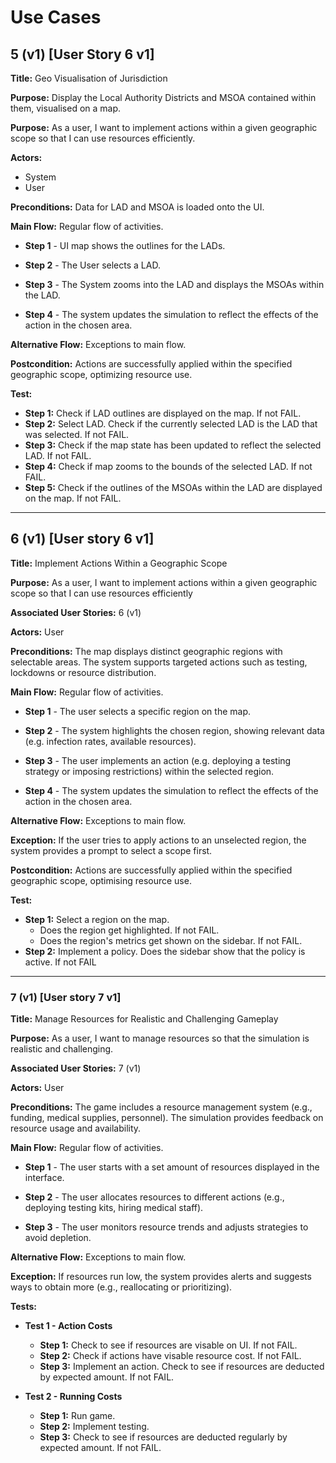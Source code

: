 
# Use Cases

## 5 (v1) [User Story 6 v1]

**Title:** Geo Visualisation of Jurisdiction

**Purpose:** Display the Local Authority Districts and MSOA contained within them, visualised on a map.

**Purpose:** As a user, I want to implement actions within a given geographic scope so that I can use resources efficiently.

**Actors:** 
- System
- User

**Preconditions:**  Data for LAD and MSOA is loaded onto the UI. 

**Main Flow:** Regular flow of activities.

- **Step 1** -  UI map shows the outlines for the LADs.

- **Step 2** - The User selects a LAD.

- **Step 3** - The System zooms into the LAD and displays the MSOAs within the LAD.

- **Step 4** - The system updates the simulation to reflect the effects of the action in the chosen area. 

**Alternative Flow:** Exceptions to main flow.

**Postcondition:** Actions are successfully applied within the specified geographic scope, optimizing resource use. 

**Test:** 
- **Step 1:** Check if LAD outlines are displayed on the map. If not FAIL.
- **Step 2:** Select LAD. Check if the currently selected LAD is the LAD that was selected. If not FAIL.
- **Step 3:** Check if the map state has been updated to reflect the selected LAD. If not FAIL.
- **Step 4:** Check if map zooms to the bounds of the selected LAD. If not FAIL.
- **Step 5:** Check if the outlines of the MSOAs within the LAD are displayed on the map. If not FAIL. 

---

## 6 (v1) [User story 6 v1]

**Title:** Implement Actions Within a Geographic Scope

**Purpose:** As a user, I want to implement actions within a given geographic scope so that I can use resources efficiently

**Associated User Stories:** 6 (v1)

**Actors:** User

**Preconditions:** The map displays distinct geographic regions with selectable areas. The system supports targeted actions such as testing, lockdowns or resource distribution. 

**Main Flow:**  Regular flow of activities.
- **Step 1** - The user selects a specific region on the map. 

- **Step 2** - The system highlights the chosen region, showing relevant data (e.g. infection rates, available resources). 

- **Step 3** - The user implements an action (e.g. deploying a testing strategy or imposing restrictions) within the selected region.

- **Step 4** - The system updates the simulation to reflect the effects of the action in the chosen area. 

**Alternative Flow:** Exceptions to main flow.

**Exception:** If the user tries to apply actions to an unselected region, the system provides a prompt to select a scope first.  

**Postcondition:** Actions are successfully applied within the specified geographic scope, optimising resource use.

**Test:** 
- **Step 1:** Select a region on the map.
  - Does the region get highlighted. If not FAIL.
  - Does the region's metrics get shown on the sidebar. If not FAIL.
- **Step 2:** Implement a policy. Does the sidebar show that the policy is active. If not FAIL

---

### 7 (v1) [User story 7 v1]

**Title:** Manage Resources for Realistic and Challenging Gameplay

**Purpose:** As a user, I want to manage resources so that the simulation is realistic and challenging.

**Associated User Stories:** 7 (v1)  

**Actors:** User  

**Preconditions:** The game includes a resource management system (e.g., funding, medical supplies, personnel). The simulation provides feedback on resource usage and availability.

**Main Flow:** Regular flow of activities.

- **Step 1** - The user starts with a set amount of resources displayed in the interface.

- **Step 2** - The user allocates resources to different actions (e.g., deploying testing kits, hiring medical staff).

- **Step 3** - The user monitors resource trends and adjusts strategies to avoid depletion.

**Alternative Flow:** Exceptions to main flow.

**Exception:** If resources run low, the system provides alerts and suggests ways to obtain more (e.g., reallocating or prioritizing).

**Tests:**

- **Test 1 - Action Costs**
  - **Step 1:** Check to see if resources are visable on UI. If not FAIL.
  - **Step 2:** Check if actions have visable resource cost. If not FAIL.
  - **Step 3:** Implement an action. Check to see if resources are deducted by expected amount. If not FAIL.

- **Test 2 - Running Costs**
  - **Step 1:** Run game.
  - **Step 2:** Implement testing.
  - **Step 3:** Check to see if resources are deducted regularly by expected amount. If not FAIL.
  

